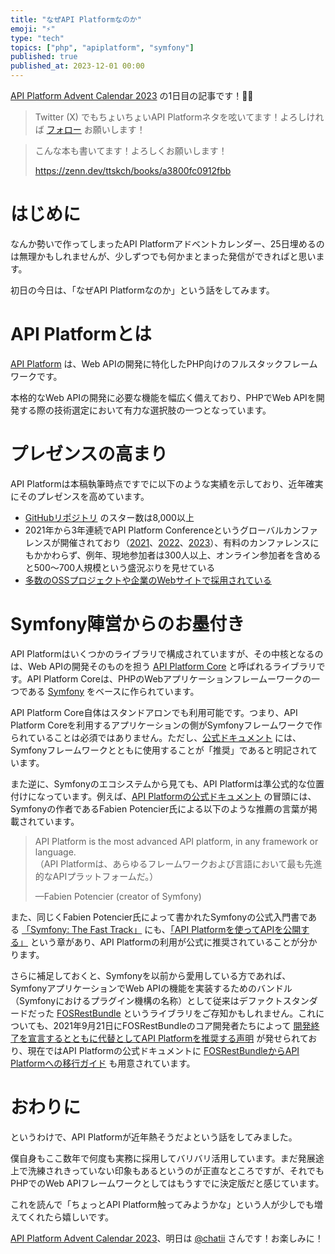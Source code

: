 ```yaml
---
title: "なぜAPI Platformなのか"
emoji: "⚡"
type: "tech"
topics: ["php", "apiplatform", "symfony"]
published: true
published_at: 2023-12-01 00:00
---
```


[API Platform Advent Calendar 2023](https://qiita.com/advent-calendar/2023/api-platform) の1日目の記事です！🎄✨

> Twitter (X) でもちょいちょいAPI Platformネタを呟いてます！よろしければ [フォロー](https://twitter.com/ttskch) お願いします！

> こんな本も書いてます！よろしくお願いします！
>
> https://zenn.dev/ttskch/books/a3800fc0912fbb

# はじめに

なんか勢いで作ってしまったAPI Platformアドベントカレンダー、25日埋めるのは無理かもしれませんが、少しずつでも何かまとまった発信ができればと思います。

初日の今日は、「なぜAPI Platformなのか」という話をしてみます。

# API Platformとは

[API Platform](https://api-platform.com/) は、Web APIの開発に特化したPHP向けのフルスタックフレームワークです。

本格的なWeb APIの開発に必要な機能を幅広く備えており、PHPでWeb APIを開発する際の技術選定において有力な選択肢の一つとなっています。

# プレゼンスの高まり

API Platformは本稿執筆時点ですでに以下のような実績を示しており、近年確実にそのプレゼンスを高めています。

* [GitHubリポジトリ](https://github.com/api-platform/api-platform) のスター数は8,000以上
* 2021年から3年連続でAPI Platform Conferenceというグローバルカンファレンスが開催されており（[2021](https://api-platform.com/con/2021/review/)、[2022](https://api-platform.com/con/2022/review/)、[2023](https://api-platform.com/con/2023/review/)）、有料のカンファレンスにもかかわらず、例年、現地参加者は300人以上、オンライン参加者を含めると500〜700人規模という盛況ぶりを見せている
* [多数のOSSプロジェクトや企業のWebサイトで採用されている](https://api-platform.com/references/)

# Symfony陣営からのお墨付き

API Platformはいくつかのライブラリで構成されていますが、その中核となるのは、Web APIの開発そのものを担う [API Platform Core](https://github.com/api-platform/core) と呼ばれるライブラリです。API Platform Coreは、PHPのWebアプリケーションフレームーワークの一つである [Symfony](https://symfony.com/) をベースに作られています。

API Platform Core自体はスタンドアロンでも利用可能です。つまり、API Platform Coreを利用するアプリケーションの側がSymfonyフレームワークで作られていることは必須ではありません。ただし、[公式ドキュメント](https://api-platform.com/docs/v3.2/core/) には、Symfonyフレームワークとともに使用することが「推奨」であると明記されています。

また逆に、Symfonyのエコシステムから見ても、API Platformは準公式的な位置付けになっています。例えば、[API Platformの公式ドキュメント](https://api-platform.com/docs/distribution/) の冒頭には、Symfonyの作者であるFabien Potencier氏による以下のような推薦の言葉が掲載されています。

> API Platform is the most advanced API platform, in any framework or language.  
> （API Platformは、あらゆるフレームワークおよび言語において最も先進的なAPIプラットフォームだ。）
>
> —Fabien Potencier (creator of Symfony)

また、同じくFabien Potencier氏によって書かれたSymfonyの公式入門書である [「Symfony: The Fast Track」](https://symfony.com/doc/6.2/the-fast-track/ja/index.html) にも、[「API Platformを使ってAPIを公開する」](https://symfony.com/doc/6.2/the-fast-track/ja/26-api.html) という章があり、API Platformの利用が公式に推奨されていることが分かります。

さらに補足しておくと、Symfonyを以前から愛用している方であれば、SymfonyアプリケーションでWeb APIの機能を実装するためのバンドル（Symfonyにおけるプラグイン機構の名称）として従来はデファクトスタンダードだった [FOSRestBundle](https://github.com/FriendsOfSymfony/FOSRestBundle) というライブラリをご存知かもしれません。これについても、2021年9月21日にFOSRestBundleのコア開発者たちによって [開発終了を宣言するとともに代替としてAPI Platformを推奨する声明](https://twitter.com/lsmith/status/1440216817876627459) が発せられており、現在ではAPI Platformの公式ドキュメントに [FOSRestBundleからAPI Platformへの移行ガイド](https://api-platform.com/docs/core/migrate-from-fosrestbundle/) も用意されています。

# おわりに

というわけで、API Platformが近年熱そうだよという話をしてみました。

僕自身もここ数年で何度も実務に採用してバリバリ活用しています。まだ発展途上で洗練されきっていない印象もあるというのが正直なところですが、それでもPHPでのWeb APIフレームワークとしてはもうすでに決定版だと感じています。

これを読んで「ちょっとAPI Platform触ってみようかな」という人が少しでも増えてくれたら嬉しいです。

[API Platform Advent Calendar 2023](https://qiita.com/advent-calendar/2023/api-platform)、明日は [@chatii](https://twitter.com/chatii) さんです！お楽しみに！
